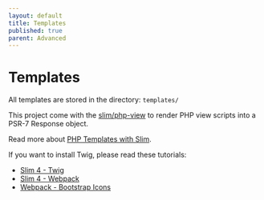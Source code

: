 ```yaml
---
layout: default
title: Templates
published: true
parent: Advanced
---
```


# Templates

All templates are stored in the directory: `templates/`

This project come with the [slim/php-view](https://github.com/slimphp/PHP-View)
to render PHP view scripts into a PSR-7 Response object.

Read more about [PHP Templates with Slim](https://odan.github.io/2020/12/09/slim4-php-view.html).

If you want to install Twig, please read these tutorials:

* [Slim 4 - Twig](https://ko-fi.com/s/5f182b4b22)
* [Slim 4 - Webpack](https://odan.github.io/2019/09/21/slim4-compiling-assets-with-webpack.html)
* [Webpack - Bootstrap Icons](https://odan.github.io/2021/01/07/webpack-bootstrap-icons.html)
